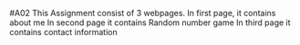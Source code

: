 #A02
This Assignment consist of 3 webpages.
In first page, it contains about me
In second page it contains Random number game
In third page it contains contact information  
